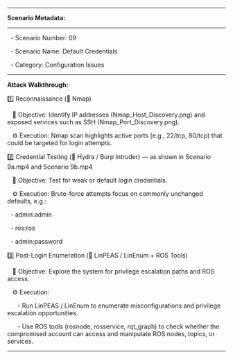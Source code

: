 --------------------------------------------------------------------------------------------------------------------------------------



**Scenario Metadata:**



--------------------------------------------------------------------------------------------------------------------------------------



&nbsp;	- Scenario Number: 09

&nbsp;	- Scenario Name: Default Credentials

&nbsp;	- Category: Configuration Issues



--------------------------------------------------------------------------------------------------------------------------------------

**Attack Walkthrough:**



1️⃣ Reconnaissance (🔎 Nmap)



   🎯 Objective: Identify IP addresses (Nmap\_Host\_Discovery.png) and exposed services such as SSH (Nmap\_Port\_Discovery.png).

   ⚙️ Execution: Nmap scan highlights active ports (e.g., 22/tcp, 80/tcp) that could be targeted for login attempts.





2️⃣ Credential Testing (🔐 Hydra / Burp Intruder) — as shown in Scenario 9a.mp4 and Scenario 9b.mp4



   🎯 Objective: Test for weak or default login credentials.

   ⚙️ Execution: Brute-force attempts focus on commonly unchanged defaults, e.g.:

&nbsp;	- admin:admin

&nbsp;	- ros:ros

&nbsp;	- admin:password





3️⃣ Post-Login Enumeration (🧩 LinPEAS / LinEnum + ROS Tools)



   🎯 Objective: Explore the system for privilege escalation paths and ROS access.

   ⚙️ Execution:

      - Run LinPEAS / LinEnum to enumerate misconfigurations and privilege escalation opportunities.

      - Use ROS tools (rosnode, rosservice, rqt\_graph) to check whether the compromised account can access and manipulate ROS nodes, topics, or services.



--------------------------------------------------------------------------------------------------------------------------------------

